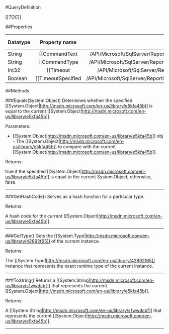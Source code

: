 #QueryDefinition

[[_TOC_]]

##Properties

|Datatype|Property name|Property description|Default Value|
|:-------|:----------:|:-----------------:|:-----------:|
|String|[[CommandText|/API/Microsoft/SqlServer/ReportingServices2005/CodeSamples/Microsoft_SqlServer_ReportingServices2005_QueryDefinition_CommandText]]|<remarks />|null|
|String|[[CommandType|/API/Microsoft/SqlServer/ReportingServices2005/CodeSamples/Microsoft_SqlServer_ReportingServices2005_QueryDefinition_CommandType]]|<remarks />|null|
|Int32|[[Timeout|/API/Microsoft/SqlServer/ReportingServices2005/CodeSamples/Microsoft_SqlServer_ReportingServices2005_QueryDefinition_Timeout]]|<remarks />|0|
|Boolean|[[TimeoutSpecified|/API/Microsoft/SqlServer/ReportingServices2005/CodeSamples/Microsoft_SqlServer_ReportingServices2005_QueryDefinition_TimeoutSpecified]]|<remarks />|False|


##Methods

###Equals(System.Object)
Determines whether the specified [[System.Object|http://msdn.microsoft.com/en-us/library/e5kfa45b]] is equal to the current [[System.Object|http://msdn.microsoft.com/en-us/library/e5kfa45b]].

Parameters: 

* [[System.Object|http://msdn.microsoft.com/en-us/library/e5kfa45b]] obj  - The [[System.Object|http://msdn.microsoft.com/en-us/library/e5kfa45b]] to compare with the current [[System.Object|http://msdn.microsoft.com/en-us/library/e5kfa45b]].





Returns:

true if the specified [[System.Object|http://msdn.microsoft.com/en-us/library/e5kfa45b]] is equal to the current System.Object; otherwise, false.


---


###GetHashCode()
 Serves as a hash function for a particular type.  





Returns:

A hash code for the current [[System.Object|http://msdn.microsoft.com/en-us/library/e5kfa45b]].


---


###GetType()
Gets the [[System.Type|http://msdn.microsoft.com/en-us/library/42892f65]] of the current instance.





Returns:

The [[System.Type|http://msdn.microsoft.com/en-us/library/42892f65]] instance that represents the exact runtime type of the current instance.


---


###ToString()
Returns a [[System.String|http://msdn.microsoft.com/en-us/library/s1wwdcbf]] that represents the current [[System.Object|http://msdn.microsoft.com/en-us/library/e5kfa45b]].





Returns:

A [[System.String|http://msdn.microsoft.com/en-us/library/s1wwdcbf]] that represents the current [[System.Object|http://msdn.microsoft.com/en-us/library/e5kfa45b]].


---


